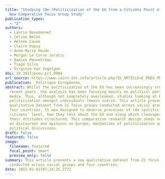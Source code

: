 ```yaml
---
title: "Studying (De-)Politicization of the EU from a Citizens Point of View: A
  New Comparative Focus Group Study"
publication_types:
  - "2"
authors:
  - Laurie Beaudonnet
  - Céline Belot
  - Hélène Caune
  - Claire Dupuy
  - Anne-Marie Houde
  - Morgan Le Corre Juratic
  - Damien Pennetreau
  - Tiago Silva
  - Virginie Van Ingelgom
doi: 10.3917/poeu.pr1.0004
url_source: https://www.cairn-int.info/article.php?ID_ARTICLE=E_POEU_PR1_0004
publication: _Politique Européenne_
abstract: Whilst the politicization of the EU has been increasingly studied over
  recent years, the analysis has been focusing mainly on political parties and
  media. Thus, although not completely overlooked, studies looking at EU
  politicization amongst individuals remain scarce. This article presents a new
  qualitative dataset from 21 focus groups conducted across social groups and
  four countries. It was designed to observe processes of (de-)politicization at
  citizens’ level, how they talk about the EU and along which cleavages are
  their attitudes structured. This comparative research design sheds new light
  on discourses and opinions on Europe, mechanisms of politicization and
  political discussions.
draft: false
featured: false
image:
  filename: featured
  focal_point: Smart
  preview_only: false
summary: This article presents a new qualitative dataset from 21 focus groups
  conducted across social groups and four countries.
date: 2022-01-01T07:24:25.277Z
---
```

